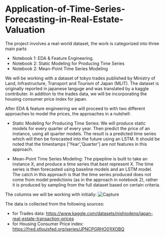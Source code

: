 # Application-of-Time-Series-Forecasting-in-Real-Estate-Valuation

The project involves a real-world dataset, the work is categorized into three main parts

 - Notebook 1: EDA & Feature Engineering.
 - Notebook 2: Static Modeling for Producing Time Series
 - Notebook 2: Mean-Point Time Series Modeling
 
 We will be working with a dataset of tokyo trades published by Ministry of Land, Infrastructure, Transport and Tourism of Japan (MLIT). The dataset is originally reported in japanese languge and was translated by a kaggle contributer. In addition to the trades data, we will be incorporating the housing consumer price index for japan. 
 
 After EDA & feature engineering we will proceed to with two different approaches to model the prices, the approaches in a nutshell: 
 
 - Static Modeling for Producing Time Series: 
   We will produce static models for every quarter of every year. Then predict the price of an instance, using all quarter models. The result is a predicted time series    which will then be forecasted into the future using an LSTM. It should be noted that the timestamps ['Year','Quarter'] are not features in this approach.
   
 - Mean-Point Time Series Modeling: 
  The pipepline is built to take an instance X, and produce a time series that best represent X. The time series is then forecasted using baseline models and an LSTM       model. The catch in this approach is that the time series produced does not come from model predictions (as in the approach in notebook 2), rather it is produced by     sampling from the full dataset based on certain criteria. 
 
  
 The columns we will be working with initially:
![Capture](https://user-images.githubusercontent.com/99807928/187086980-67801c1a-bf41-474b-93fd-d3059ec450ef.PNG)


 The data is collected from the following sources:
  - for Trades data: https://www.kaggle.com/datasets/nishiodens/japan-real-estate-transaction-prices
  - for Housing Consumer Price index: https://fred.stlouisfed.org/series/JPNCPGRHO01IXOBQ

